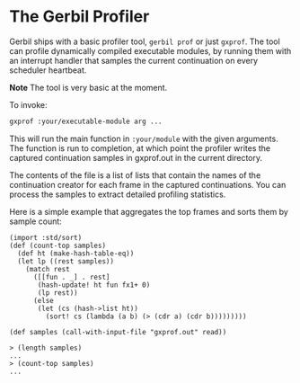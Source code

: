 # The Gerbil Profiler

Gerbil ships with a basic profiler tool, `gerbil prof` or just
`gxprof`. The tool can profile dynamically compiled executable
modules, by running them with an interrupt handler that samples the
current continuation on every scheduler heartbeat.

**Note** The tool is very basic at the moment.

To invoke:
```bash
gxprof :your/executable-module arg ...
```

This will run the main function in `:your/module` with the given arguments. The function is run to completion, at which point the profiler writes the captured continuation samples in gxprof.out in the current directory.

The contents of the file is a list of lists that contain the names of the continuation creator for each frame in the captured continuations. You can process the samples to extract detailed profiling statistics.

Here is a simple example that aggregates the top frames and sorts them by sample count:

```
(import :std/sort)
(def (count-top samples)
  (def ht (make-hash-table-eq))
  (let lp ((rest samples))
    (match rest
      ([[fun . _] . rest]
       (hash-update! ht fun fx1+ 0)
       (lp rest))
      (else
       (let (cs (hash->list ht))
         (sort! cs (lambda (a b) (> (cdr a) (cdr b)))))))))

(def samples (call-with-input-file "gxprof.out" read))

> (length samples)
...
> (count-top samples)
...
```
